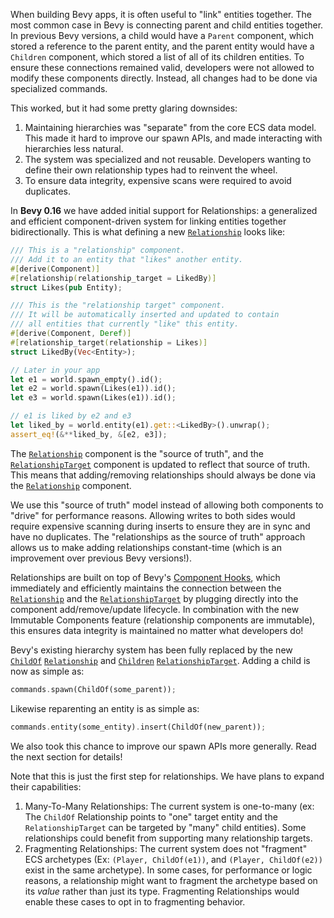 When building Bevy apps, it is often useful to "link" entities together. The most common case in Bevy is connecting parent and child entities together. In previous Bevy versions, a child would have a `Parent` component, which stored a reference to the parent entity, and the parent entity would have a `Children` component, which stored a list of all of its children entities. To ensure these connections remained valid, developers were not allowed to modify these components directly. Instead, all changes had to be done via specialized commands.

This worked, but it had some pretty glaring downsides:

1. Maintaining hierarchies was "separate" from the core ECS data model. This made it hard to improve our spawn APIs, and made interacting with hierarchies less natural.
2. The system was specialized and not reusable. Developers wanting to define their own relationship types had to reinvent the wheel.
3. To ensure data integrity, expensive scans were required to avoid duplicates.

In **Bevy 0.16** we have added initial support for Relationships: a generalized and efficient component-driven system for linking entities together bidirectionally. This is what defining a new [`Relationship`] looks like:

```rust
/// This is a "relationship" component.
/// Add it to an entity that "likes" another entity.
#[derive(Component)]
#[relationship(relationship_target = LikedBy)]
struct Likes(pub Entity);

/// This is the "relationship target" component.
/// It will be automatically inserted and updated to contain
/// all entities that currently "like" this entity.
#[derive(Component, Deref)]
#[relationship_target(relationship = Likes)]
struct LikedBy(Vec<Entity>);

// Later in your app
let e1 = world.spawn_empty().id();
let e2 = world.spawn(Likes(e1)).id();
let e3 = world.spawn(Likes(e1)).id();

// e1 is liked by e2 and e3 
let liked_by = world.entity(e1).get::<LikedBy>().unwrap();
assert_eq!(&**liked_by, &[e2, e3]);
```

The [`Relationship`] component is the "source of truth", and the [`RelationshipTarget`] component is updated to reflect that source of truth. This means that adding/removing relationships should always be done via the [`Relationship`] component.

We use this "source of truth" model instead of allowing both components to "drive" for performance reasons. Allowing writes to both sides would require expensive scanning during inserts to ensure they are in sync and have no duplicates. The "relationships as the source of truth" approach allows us to make adding relationships constant-time (which is an improvement over previous Bevy versions!).

Relationships are built on top of Bevy's [Component Hooks](/news/bevy-0-14/#ecs-hooks-and-observers), which immediately and efficiently maintains the connection between the [`Relationship`] and the [`RelationshipTarget`] by plugging directly into the component add/remove/update lifecycle. In combination with the new Immutable Components feature (relationship components are immutable), this ensures data integrity is maintained no matter what developers do!

Bevy's existing hierarchy system has been fully replaced by the new [`ChildOf`] [`Relationship`] and [`Children`] [`RelationshipTarget`]. Adding a child is now as simple as:

```rust
commands.spawn(ChildOf(some_parent));
```

Likewise reparenting an entity is as simple as:

```rust
commands.entity(some_entity).insert(ChildOf(new_parent));
```

We also took this chance to improve our spawn APIs more generally. Read the next section for details!

Note that this is just the first step for relationships. We have plans to expand their capabilities:

1. Many-To-Many Relationships: The current system is one-to-many (ex: The `ChildOf` Relationship points to "one" target entity and the `RelationshipTarget` can be targeted by "many" child entities). Some relationships could benefit from supporting many relationship targets.
2. Fragmenting Relationships: The current system does not "fragment" ECS archetypes (Ex: `(Player, ChildOf(e1))`, and `(Player, ChildOf(e2))` exist in the same archetype). In some cases, for performance or logic reasons, a relationship might want to fragment the archetype based on its _value_ rather than just its type. Fragmenting Relationships would enable these cases to opt in to fragmenting behavior.

[`Relationship`]: https://dev-docs.bevyengine.org/bevy/ecs/relationship/trait.Relationship.html
[`RelationshipTarget`]: https://dev-docs.bevyengine.org/bevy/prelude/trait.RelationshipTarget.html
[`ChildOf`]: https://dev-docs.bevyengine.org/bevy/prelude/struct.ChildOf.html
[`Children`]: https://dev-docs.bevyengine.org/bevy/ecs/hierarchy/struct.Children.html
